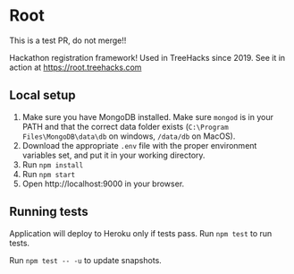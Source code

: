 # Root

This is a test PR, do not merge!!

Hackathon registration framework! Used in TreeHacks since 2019. See it in action at https://root.treehacks.com

## Local setup

1. Make sure you have MongoDB installed. Make sure `mongod` is in your PATH and that the correct data folder exists (`C:\Program Files\MongoDB\data\db` on windows, `/data/db` on MacOS).
1. Download the appropriate `.env` file with the proper environment variables set, and put it in your working directory.
1. Run `npm install`
1. Run `npm start`
1. Open http://localhost:9000 in your browser.

## Running tests

Application will deploy to Heroku only if tests pass.
Run `npm test` to run tests.

Run `npm test -- -u` to update snapshots.
